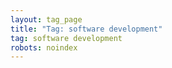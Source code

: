 ```yaml
---
layout: tag_page
title: "Tag: software development"
tag: software development
robots: noindex
---
```

